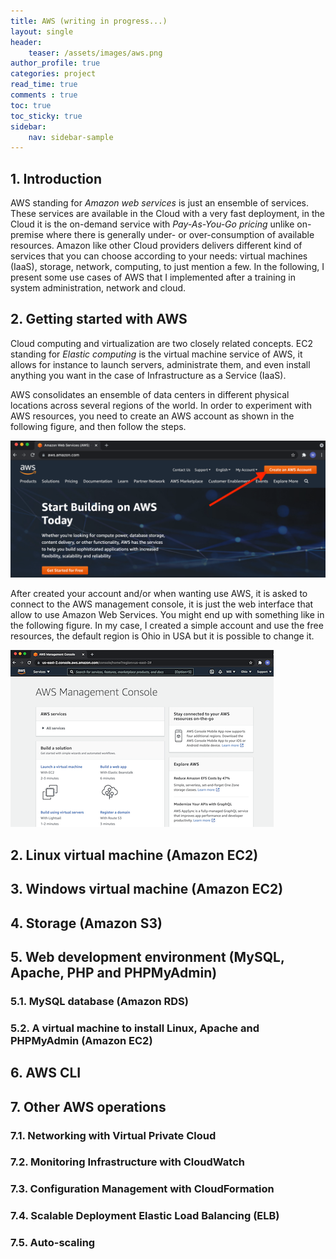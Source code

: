 ```yaml
---
title: AWS (writing in progress...)
layout: single
header:
    teaser: /assets/images/aws.png
author_profile: true
categories: project
read_time: true
comments : true
toc: true
toc_sticky: true
sidebar:
    nav: sidebar-sample
---
```


## 1. Introduction

AWS standing for *Amazon web services* is just an ensemble of services.
These services are available in the Cloud with a very fast deployment, in the
Cloud it is the on-demand service with *Pay-As-You-Go pricing* unlike on-premise
where there is generally under- or over-consumption of available resources.
Amazon like other Cloud providers delivers different kind of services that you
can choose according to your needs: virtual machines (IaaS), storage, network,
computing, to just mention a few. In the following, I present some use cases of
AWS that I implemented after a training in system administration, network and cloud.

## 2. Getting started with AWS

Cloud computing and virtualization are two closely related concepts. EC2 standing
for *Elastic computing* is the virtual machine service of AWS, it allows for
instance to launch servers, administrate them, and even install anything you want in
the case of Infrastructure as a Service (IaaS).

AWS consolidates an ensemble of data centers in different physical locations across
several regions of the world. In order to experiment with AWS resources, you need to
create an AWS account as shown in the following figure, and then follow the steps.

![Image](/assets/images/aws_getting_started.png#left)

After created your account and/or when wanting use AWS, it is asked to connect to
the AWS management console, it is just the web interface that allow to use Amazon Web Services. You might end up with something like in the following figure. In my case, I created a simple account and use the free resources, the default region is Ohio
in USA but it is possible to change it.

![Image](/assets/images/aws_getting_started2.png#left)



## 2. Linux virtual machine (Amazon EC2)


## 3. Windows virtual machine (Amazon EC2)

## 4. Storage (Amazon S3)

## 5. Web development environment (MySQL, Apache, PHP and PHPMyAdmin)

### 5.1. MySQL database (Amazon RDS)

### 5.2. A virtual machine to install Linux, Apache and PHPMyAdmin (Amazon EC2)

## 6. AWS CLI

## 7. Other AWS operations

### 7.1. Networking with Virtual Private Cloud

### 7.2. Monitoring Infrastructure with CloudWatch

### 7.3. Configuration Management with CloudFormation

### 7.4. Scalable Deployment Elastic Load Balancing (ELB)

### 7.5. Auto-scaling

